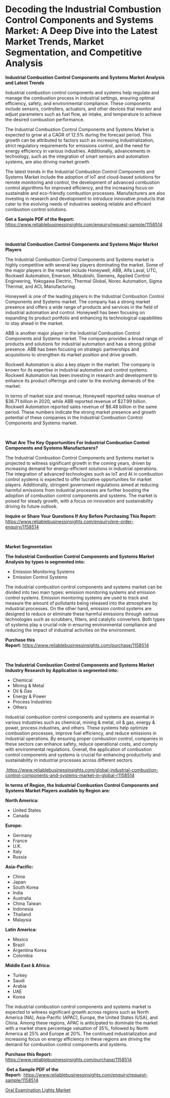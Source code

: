 <p><h1>Decoding the Industrial Combustion Control Components and Systems Market: A Deep Dive into the Latest Market Trends, Market Segmentation, and Competitive Analysis</h1></p><p><strong>Industrial Combustion Control Components and Systems Market Analysis and Latest Trends</strong></p>
<p><p>Industrial combustion control components and systems help regulate and manage the combustion process in industrial settings, ensuring optimal efficiency, safety, and environmental compliance. These components include sensors, controllers, actuators, and other devices that monitor and adjust parameters such as fuel flow, air intake, and temperature to achieve the desired combustion performance.</p><p>The Industrial Combustion Control Components and Systems Market is expected to grow at a CAGR of 12.5% during the forecast period. This growth can be attributed to factors such as increasing industrialization, strict regulatory requirements for emissions control, and the need for energy efficiency in various industries. Additionally, advancements in technology, such as the integration of smart sensors and automation systems, are also driving market growth.</p><p>The latest trends in the Industrial Combustion Control Components and Systems Market include the adoption of IoT and cloud-based solutions for remote monitoring and control, the development of advanced combustion control algorithms for improved efficiency, and the increasing focus on sustainable and eco-friendly combustion processes. Manufacturers are also investing in research and development to introduce innovative products that cater to the evolving needs of industries seeking reliable and efficient combustion control solutions.</p></p>
<p><strong>Get a Sample PDF of the Report:&nbsp;</strong> <a href="https://www.reliablebusinessinsights.com/enquiry/request-sample/1158514">https://www.reliablebusinessinsights.com/enquiry/request-sample/1158514</a></p>
<p>&nbsp;</p>
<p><strong>Industrial Combustion Control Components and Systems Major Market Players</strong></p>
<p><p>The Industrial Combustion Control Components and Systems market is highly competitive with several key players dominating the market. Some of the major players in the market include Honeywell, ABB, Alfa Laval, UTC, Rockwell Automation, Emerson, Mitsubishi, Siemens, Applied Control Engineering, Yokogawa Electric, Thermal Global, Norec Automation, Sigma Thermal, and ACL Manufacturing.</p><p>Honeywell is one of the leading players in the Industrial Combustion Control Components and Systems market. The company has a strong market presence and offers a wide range of products and services in the field of industrial automation and control. Honeywell has been focusing on expanding its product portfolio and enhancing its technological capabilities to stay ahead in the market.</p><p>ABB is another major player in the Industrial Combustion Control Components and Systems market. The company provides a broad range of products and solutions for industrial automation and has a strong global presence. ABB has been focusing on strategic partnerships and acquisitions to strengthen its market position and drive growth.</p><p>Rockwell Automation is also a key player in the market. The company is known for its expertise in industrial automation and control systems. Rockwell Automation has been investing in research and development to enhance its product offerings and cater to the evolving demands of the market.</p><p>In terms of market size and revenue, Honeywell reported sales revenue of $36.71 billion in 2020, while ABB reported revenue of $27.99 billion. Rockwell Automation reported sales revenue of $6.48 billion in the same period. These numbers indicate the strong market presence and growth potential of these companies in the Industrial Combustion Control Components and Systems market.</p></p>
<p>&nbsp;</p>
<p><strong>What Are The Key Opportunities For Industrial Combustion Control Components and Systems Manufacturers?</strong></p>
<p><p>The Industrial Combustion Control Components and Systems market is projected to witness significant growth in the coming years, driven by increasing demand for energy-efficient solutions in industrial operations. The integration of advanced technologies such as IoT and AI in combustion control systems is expected to offer lucrative opportunities for market players. Additionally, stringent government regulations aimed at reducing harmful emissions from industrial processes are further boosting the adoption of combustion control components and systems. The market is poised for steady growth, with a focus on innovation and sustainability driving its future outlook.</p></p>
<p><strong>Inquire or Share Your Questions If Any Before Purchasing This Report:</strong> <a href="https://www.reliablebusinessinsights.com/enquiry/pre-order-enquiry/1158514">https://www.reliablebusinessinsights.com/enquiry/pre-order-enquiry/1158514</a></p>
<p>&nbsp;</p>
<p><strong>Market Segmentation</strong></p>
<p><strong>The Industrial Combustion Control Components and Systems Market Analysis by types is segmented into:</strong></p>
<p><ul><li>Emission Monitoring Systems</li><li>Emission Control Systems</li></ul></p>
<p><p>The industrial combustion control components and systems market can be divided into two main types: emission monitoring systems and emission control systems. Emission monitoring systems are used to track and measure the amount of pollutants being released into the atmosphere by industrial processes. On the other hand, emission control systems are designed to reduce or eliminate these harmful emissions through various technologies such as scrubbers, filters, and catalytic converters. Both types of systems play a crucial role in ensuring environmental compliance and reducing the impact of industrial activities on the environment.</p></p>
<p><strong>Purchase this Report:&nbsp;</strong><a href="https://www.reliablebusinessinsights.com/purchase/1158514">https://www.reliablebusinessinsights.com/purchase/1158514</a></p>
<p>&nbsp;</p>
<p><strong>The Industrial Combustion Control Components and Systems Market Industry Research by Application is segmented into:</strong></p>
<p><ul><li>Chemical</li><li>Mining & Metal</li><li>Oil & Gas</li><li>Energy & Power</li><li>Process Industries</li><li>Others</li></ul></p>
<p><p>Industrial combustion control components and systems are essential in various industries such as chemical, mining & metal, oil & gas, energy & power, process industries, and others. These systems help optimize combustion processes, improve fuel efficiency, and reduce emissions in industrial operations. By ensuring proper combustion control, companies in these sectors can enhance safety, reduce operational costs, and comply with environmental regulations. Overall, the application of combustion control components and systems is crucial for enhancing productivity and sustainability in industrial processes across different sectors.</p></p>
<p><a href="https://www.reliablebusinessinsights.com/global-industrial-combustion-control-components-and-systems-market-in-global-r1158514">&nbsp;https://www.reliablebusinessinsights.com/global-industrial-combustion-control-components-and-systems-market-in-global-r1158514</a></p>
<p><strong>In terms of Region, the Industrial Combustion Control Components and Systems Market Players available by Region are:</strong></p>
<p>
    <p> <strong> North America: </strong>
        <ul>
            <li>United States</li>
            <li>Canada</li>
        </ul>
        </p> 
    <p> <strong> Europe: </strong>
        <ul>
            <li>Germany</li>
            <li>France</li>
            <li>U.K.</li>
            <li>Italy</li>
            <li>Russia</li>
        </ul>
        </p> 
    <p> <strong> Asia-Pacific: </strong>
        <ul>
            <li>China</li>
            <li>Japan</li>
            <li>South Korea</li>
            <li>India</li>
            <li>Australia</li>
            <li>China Taiwan</li>
            <li>Indonesia</li>
            <li>Thailand</li>
            <li>Malaysia</li>
        </ul>
        </p> 
    <p> <strong> Latin America: </strong>
        <ul>
            <li>Mexico</li>
            <li>Brazil</li>
            <li>Argentina Korea</li>
            <li>Colombia</li>
        </ul>
        </p> 
    <p> <strong> Middle East & Africa: </strong>
        <ul>
            <li>Turkey</li>
            <li>Saudi</li>
            <li>Arabia</li>
            <li>UAE</li>
            <li>Korea</li>
        </ul>
    </p>
    </p>
<p><p>The industrial combustion control components and systems market is expected to witness significant growth across regions such as North America (NA), Asia-Pacific (APAC), Europe, the United States (USA), and China. Among these regions, APAC is anticipated to dominate the market with a market share percentage valuation of 35%, followed by North America at 25% and Europe at 20%. The continued industrialization and increasing focus on energy efficiency in these regions are driving the demand for combustion control components and systems.</p></p>
<p><strong>Purchase this Report: </strong><a href="https://www.reliablebusinessinsights.com/purchase/1158514">https://www.reliablebusinessinsights.com/purchase/1158514</a></p>
<p>&nbsp;<strong>Get a Sample PDF of the Report:&nbsp;&nbsp;</strong><a href="https://www.reliablebusinessinsights.com/enquiry/request-sample/1158514">https://www.reliablebusinessinsights.com/enquiry/request-sample/1158514</a></p>
<p><strong></strong></p>
<p><p><a href="https://github.com/ashman753/Market-Research-Report-List-1/blob/main/oral-examination-lights-market.md">Oral Examination Lights Market</a></p></p>